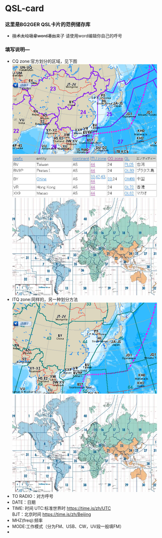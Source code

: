 # QSL-card
### 这里是BG2GER QSL卡片的范例储存库
- ~~技术太垃圾拿word凑出来了~~
请使用word编辑你自己的呼号
### 填写说明—
- CQ zone:官方划分的区域，见下图
  ![](picture/1.jpg)
  ![](picture/2.jpg)
  ![](picture/cq.webp)
- ITQ zone:同样的，另一种划分方法
  ![](picture/3.jpg)
  ![](picture/cq.webp)
- TO RADIO：对方呼号
- DATE：日期
- TIME: 时间
  UTC:标准世界时  <https://time.is/zh/UTC> <br />
  BJT：北京时间   <https://time.is/zh/Beijing>
- MHZ(freq):频率
- MODE:工作模式（分为FM、USB、CW，UV段一般填FM）
- 
